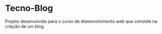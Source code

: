 # Tecno-Blog
Projeto desenvolvido para o curso de desenvolvimento web que consiste na criação de um blog.
